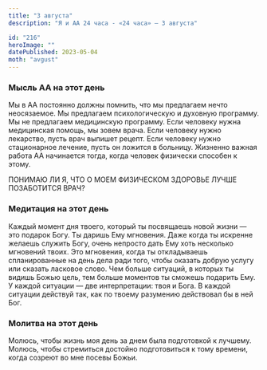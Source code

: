 ```yaml
---
title: "3 августа"
description: "Я и АА 24 часа - «24 часа» — 3 августа"

id: "216"
heroImage: ""
datePublished: 2023-05-04
moth: "avgust"
---
```


### Мысль АА на этот день

Мы в АА постоянно должны помнить, что мы предлагаем нечто неосязаемое. Мы
предлагаем психологическую и духовную программу. Мы не предлагаем медицинскую
программу. Если человеку нужна медицинская помощь, мы зовем врача. Если
человеку нужно лекарство, пусть врач выпишет рецепт. Если человеку нужно
стационарное лечение, пусть он ложится в больницу. Жизненно важная работа АА
начинается тогда, когда человек физически способен к этому.

ПОНИМАЮ ЛИ Я, ЧТО О МОЕМ ФИЗИЧЕСКОМ ЗДОРОВЬЕ ЛУЧШЕ ПОЗАБОТИТСЯ ВРАЧ?

### Медитация на этот день

Каждый момент дня твоего, который ты посвящаешь новой жизни — это подарок
Богу. Ты даришь Ему мгновения. Даже когда ты искренне желаешь служить Богу,
очень непросто дать Ему хоть несколько мгновений твоих. Это мгновения, когда
ты откладываешь спланированные на день дела ради того, чтобы оказать добрую
услугу или сказать ласковое слово. Чем больше ситуаций, в которых ты видишь
Божью цель, тем больше моментов ты сможешь подарить Ему. У каждой ситуации —
две интерпретации: твоя и Бога. В каждой ситуации действуй так, как по твоему
разумению действовал бы в ней Бог.

### Молитва на этот день

Молюсь, чтобы жизнь моя день за днем была подготовкой к лучшему. Молюсь, чтобы
стремиться достойно подготовиться к тому времени, когда созреют во мне посевы
Божьи.
